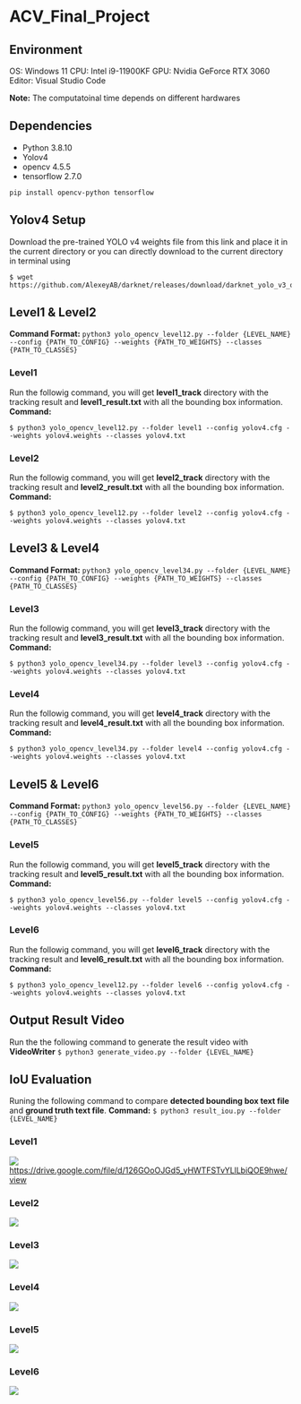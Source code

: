 # ACV_Final_Project

## Environment
OS: Windows 11
CPU: Intel i9-11900KF
GPU: Nvidia GeForce RTX 3060
Editor: Visual Studio Code

**Note:** The computatoinal time depends on different hardwares

## Dependencies
* Python 3.8.10
* Yolov4
* opencv 4.5.5
* tensorflow 2.7.0

`pip install opencv-python tensorflow`

## Yolov4 Setup
Download the pre-trained YOLO v4 weights file from this link and place it in the current directory or you can directly download to the current directory in terminal using
```
$ wget https://github.com/AlexeyAB/darknet/releases/download/darknet_yolo_v3_optimal/yolov4.weights
```


## Level1 & Level2
**Command Format:** 
`python3 yolo_opencv_level12.py --folder {LEVEL_NAME} --config {PATH_TO_CONFIG} --weights {PATH_TO_WEIGHTS} --classes {PATH_TO_CLASSES}`

### Level1 

Run the followig command, you will get **level1_track** directory with the tracking result and **level1_result.txt** with all the bounding box information. 
**Command:**
```
$ python3 yolo_opencv_level12.py --folder level1 --config yolov4.cfg --weights yolov4.weights --classes yolov4.txt
```

### Level2

Run the followig command, you will get **level2_track** directory with the tracking result and **level2_result.txt** with all the bounding box information. 
**Command:**
```
$ python3 yolo_opencv_level12.py --folder level2 --config yolov4.cfg --weights yolov4.weights --classes yolov4.txt
```

## Level3 & Level4
**Command Format:** 
`python3 yolo_opencv_level34.py --folder {LEVEL_NAME} --config {PATH_TO_CONFIG} --weights {PATH_TO_WEIGHTS} --classes {PATH_TO_CLASSES}`

### Level3

Run the followig command, you will get **level3_track** directory with the tracking result and **level3_result.txt** with all the bounding box information. 
**Command:**
```
$ python3 yolo_opencv_level34.py --folder level3 --config yolov4.cfg --weights yolov4.weights --classes yolov4.txt
```

### Level4

Run the followig command, you will get **level4_track** directory with the tracking result and **level4_result.txt** with all the bounding box information. 
**Command:**
```
$ python3 yolo_opencv_level34.py --folder level4 --config yolov4.cfg --weights yolov4.weights --classes yolov4.txt
```

## Level5 & Level6
**Command Format:** 
`python3 yolo_opencv_level56.py --folder {LEVEL_NAME} --config {PATH_TO_CONFIG} --weights {PATH_TO_WEIGHTS} --classes {PATH_TO_CLASSES}`

### Level5

Run the followig command, you will get **level5_track** directory with the tracking result and **level5_result.txt** with all the bounding box information. 
**Command:**
```
$ python3 yolo_opencv_level56.py --folder level5 --config yolov4.cfg --weights yolov4.weights --classes yolov4.txt
```

### Level6

Run the followig command, you will get **level6_track** directory with the tracking result and **level6_result.txt** with all the bounding box information. 
**Command:**
```
$ python3 yolo_opencv_level12.py --folder level6 --config yolov4.cfg --weights yolov4.weights --classes yolov4.txt
```

## Output Result Video
Run the the following command to generate the result video with **VideoWriter**
`$ python3 generate_video.py --folder {LEVEL_NAME}`

## IoU Evaluation
Runing the following command to compare **detected bounding box text file** and **ground truth text file**.
**Command:**
`$ python3 result_iou.py --folder {LEVEL_NAME}`

### Level1
![](level1_result.png)
https://drive.google.com/file/d/126GOoOJGd5_yHWTFSTvYLlLbiQOE9hwe/view

### Level2
![](level2_result.png)

### Level3
![](level3_result.png)

### Level4
![](level4_result.png)

### Level5
![](level5_result.png)

### Level6
![](level6_result.png)